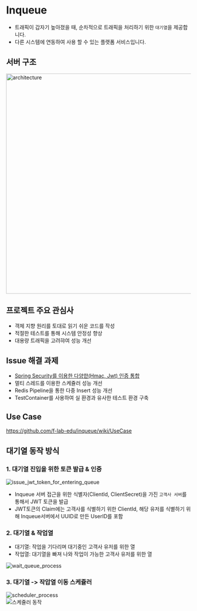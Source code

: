 # Inqueue
- 트래픽이 갑자기 높아졌을 때, 순차적으로 트래픽을 처리하기 위한  `대기열`을 제공합니다.
- 다른 시스템에 연동하여 사용 할 수 있는 플랫폼 서비스입니다.

## 서버 구조
<img width="600" alt="architecture" src="https://github.com/f-lab-edu/inqueue/assets/33423123/8a0284ca-9177-4a8f-9c68-9703e19710ce">

## 프로젝트 주요 관심사
- 객체 지향 원리를 토대로 읽기 쉬운 코드를 작성
- 적절한 테스트를 통해 시스템 안정성 향상
- 대용량 트래픽을 고려햐여 성능 개선

## Issue 해결 과제

- [Spring Security를 이용한 다양햔(Hmac, Jwt) 인증 통합](https://mark-tech-talk.tistory.com/3)
- 멀티 스레드를 이용한 스케쥴러 성능 개선
- Redis Pipeline을 통한 다중 Insert 성능 개선
- TestContainer를 사용하여 실 환경과 유사한 테스트 환경 구축

## Use Case

https://github.com/f-lab-edu/inqueue/wiki/UseCase

## 대기열 동작 방식

### 1. 대기열 진입을 위한 토큰 발급 & 인증

![issue_jwt_token_for_entering_queue](https://github.com/f-lab-edu/inqueue/assets/33423123/e71acbb7-fc6a-4736-81e1-e99428f2a0dd)

- Inqueue 서버 접근을 위한 식별자(ClientId, ClientSecret)을 가진 `고객사 서버`를 통해서 JWT 토큰을 발급
- JWT토큰의 Claim에는 고객사를 식별하기 위한 ClientId, 해당 유저를 식별하기 위해 Inqueue서버에서 UUID로 만든 UserID를 포함

### 2. 대기열 & 작업열

- 대기열: 작업을 기다리며 대기중인 고객사 유저를 위한 열
- 작업열: 대기열을 빠져 나와 작업이 가능한 고객사 유저를 위한 열

![wait_queue_process](https://github.com/f-lab-edu/inqueue/assets/33423123/7ccea911-4490-448e-a1b7-1cc626d0f751)

### 3. 대기열 -> 작압열 이동 스케쥴러

![scheduler_process](https://github.com/f-lab-edu/inqueue/assets/33423123/61734e01-05fd-480e-a6cb-f50c3e723c34)
<br/>
![스케쥴러 동작](https://user-images.githubusercontent.com/33423123/233954695-c93a934d-af62-490e-ae5b-e3028b24e61c.png)